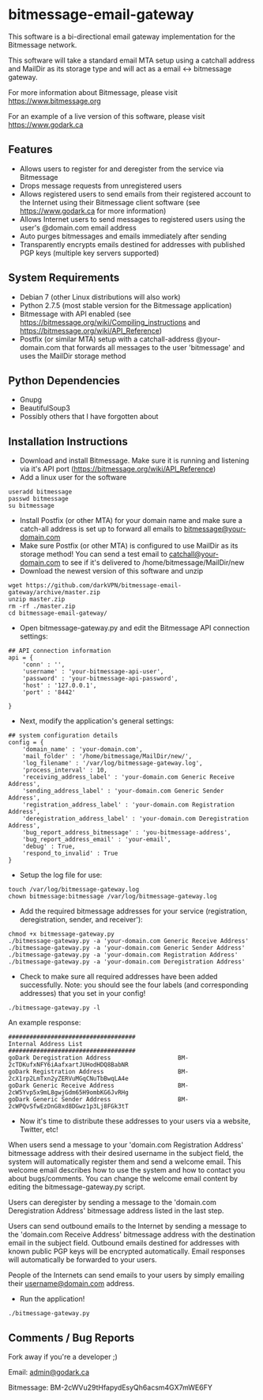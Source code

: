 bitmessage-email-gateway
========================

This software is a bi-directional email gateway implementation for the Bitmessage network.

This software will take a standard email MTA setup using a catchall address and MailDir as its storage type and will act as a email <-> bitmessage gateway.

For more information about Bitmessage, please visit https://www.bitmessage.org

For an example of a live version of this software, please visit https://www.godark.ca


## Features
 * Allows users to register for and deregister from the service via Bitmessage
 * Drops message requests from unregistered users
 * Allows registered users to send emails from their registered account to the Internet using their Bitmessage client software (see https://www.godark.ca for more information)
 * Allows Internet users to send messages to registered users using the user's @domain.com email address
 * Auto purges bitmessages and emails immediately after sending
 * Transparently encrypts emails destined for addresses with published PGP keys (multiple key servers supported)

## System Requirements
 * Debian 7 (other Linux distributions will also work)
 * Python 2.7.5 (most stable version for the Bitmessage application)
 * Bitmessage with API enabled (see https://bitmessage.org/wiki/Compiling_instructions and https://bitmessage.org/wiki/API_Reference) 
 * Postfix (or similar MTA) setup with a catchall-address @your-domain.com that forwards all messages to the user 'bitmessage' and uses the MailDir storage method

## Python Dependencies
 * Gnupg
 * BeautifulSoup3
 * Possibly others that I have forgotten about
 
## Installation Instructions
 * Download and install Bitmessage. Make sure it is running and listening via it's API port (https://bitmessage.org/wiki/API_Reference)
 * Add a linux user for the software
```
useradd bitmessage
passwd bitmessage
su bitmessage
```
 * Install Postfix (or other MTA) for your domain name and make sure a catch-all address is set up to forward all emails to bitmessage@your-domain.com
 * Make sure Postfix (or other MTA) is configured to use MailDir as its storage method! You can send a test email to catchall@your-domain.com to see if it's delivered to /home/bitmessage/MailDir/new
 * Download the newest version of this software and unzip
```
wget https://github.com/darkVPN/bitmessage-email-gateway/archive/master.zip
unzip master.zip
rm -rf ./master.zip
cd bitmessage-email-gateway/
```
 * Open bitmessage-gateway.py and edit the Bitmessage API connection settings:
```
## API connection information
api = {
	'conn' : '',
	'username' : 'your-bitmessage-api-user',
	'password' : 'your-bitmessage-api-password',
	'host' : '127.0.0.1',
	'port' : '8442'

}
```
 * Next, modify the application's general settings:
```
## system configuration details
config = {
	'domain_name' : 'your-domain.com',
	'mail_folder' : '/home/bitmessage/MailDir/new/',
	'log_filename' : '/var/log/bitmessage-gateway.log',
	'process_interval' : 10,
	'receiving_address_label' : 'your-domain.com Generic Receive Address',
	'sending_address_label' : 'your-domain.com Generic Sender Address',
	'registration_address_label' : 'your-domain.com Registration Address',
	'deregistration_address_label' : 'your-domain.com Deregistration Address',
	'bug_report_address_bitmessage' : 'you-bitmessage-address',
	'bug_report_address_email' : 'your-email',
	'debug' : True,
	'respond_to_invalid' : True
}
```
 * Setup the log file for use:
```
touch /var/log/bitmessage-gateway.log
chown bitmessage:bitmessage /var/log/bitmessage-gateway.log
```
 * Add the required bitmessage addresses for your service (registration, deregistration, sender, and receiver'):
```
chmod +x bitmessage-gateway.py
./bitmessage-gateway.py -a 'your-domain.com Generic Receive Address'
./bitmessage-gateway.py -a 'your-domain.com Generic Sender Address'
./bitmessage-gateway.py -a 'your-domain.com Registration Address'
./bitmessage-gateway.py -a 'your-domain.com Deregistration Address'
```
 * Check to make sure all required addresses have been added successfully. Note: you should see the four labels (and corresponding addresses) that you set in your config!
```
./bitmessage-gateway.py -l
```
An example response:
```
####################################
Internal Address List
####################################
goDark Deregistration Address                   BM-2cTDKufxNFY6iAafxartJUHodHDQ8BabNR
goDark Registration Address                     BM-2cX1rp2LmTxn2yZERVuMGqCNuTbBwqLA4e
goDark Generic Receive Address                  BM-2cW5Yvp5x9mL8gwjGdm65H9ombKG6JvRHg
goDark Generic Sender Address                   BM-2cWPQvSfwEzDnG8xd8DGwz1p3Lj8FGk3tT
```
 * Now it's time to distribute these addresses to your users via a website, Twitter, etc!
 
 When users send a message to your 'domain.com Registration Address' bitmessage address with their desired username in the subject field, the system will automatically register them and send a welcome email. This welcome email describes how to use the system and how to contact you about bugs/comments. You can change the welcome email content by editing the bitmessage-gateway.py script.

 Users can deregister by sending a message to the 'domain.com Deregistration Address' bitmessage address listed in the last step.
 
 Users can send outbound emails to the Internet by sending a message to the 'domain.com Receive Address' bitmessage address with the destination email in the subject field. Outbound emails destined for addresses with known public PGP keys will be encrypted automatically. Email responses will automatically be forwarded to your users.
 
 People of the Internets can send emails to your users by simply emailing their username@domain.com address.

 * Run the application!
```
./bitmessage-gateway.py
```

## Comments / Bug Reports
Fork away if you're a developer ;)

Email: admin@godark.ca

Bitmessage: BM-2cWVu29tHfapydEsyQh6acsm4GX7mWE6FY

